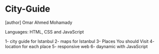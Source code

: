 # City-Guide

[author] Omar Ahmed Mohamady

Languages: HTML, CSS and JavaScript

1- city guide for Istanbul
2- maps for Istanbul 
3- Places You should Visit
4- location for each place
5- responsive web
6- daynamic with JavaScript
